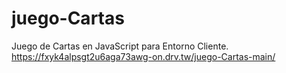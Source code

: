 # juego-Cartas
Juego de Cartas en JavaScript para Entorno Cliente.
https://fxyk4alpsgt2u6aga73awg-on.drv.tw/juego-Cartas-main/
